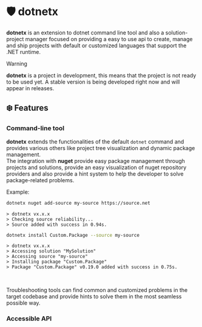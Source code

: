 # 🛡 dotnetx

**dotnetx** is an extension to dotnet command line tool and also a solution-project manager focused on providing a easy to use api to create, manage and ship projects with default or customized languages that support the .NET runtime.

> [!WARNING]
>
> **dotnetx** is a project in development, this means that the project is not ready to be used yet. A stable version is being developed right now and will appear in releases.

## ❄️ Features

### Command-line tool

**dotnetx** extends the functionalities of the default `dotnet` command and provides various others like project tree visualization and dynamic package management. <br>
The integration with **nuget** provide easy package management through projects and solutions, provide an easy visualization of nuget repository providers and also provide a hint system to help the developer to solve package-related problems. 

Example:

```bash
dotnetx nuget add-source my-source https://source.net
```
```
> dotnetx vx.x.x
> Checking source reliability...
> Source added with success in 0.94s.
```

```bash
dotnetx install Custom.Package --source my-source
```

```
> dotnetx vx.x.x
> Accessing solution "MySolution"
> Accessing source "my-source"
> Installing package "Custom.Package"
> Package "Custom.Package" v0.19.0 added with success in 0.75s.
```

<br>


Troubleshooting tools can find common and customized problems in the target codebase and provide hints to solve them in the most seamless possible way.

### Accessible API


 
### 
 

